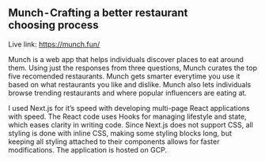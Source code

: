 ## Munch - Crafting a better restaurant choosing process

Live link: https://munch.fun/

Munch is a web app that helps individuals discover places to eat around them. Using just the responses from three questions, Munch curates the top five recomended restaurants. Munch gets smarter everytime you use it based on what restaurants you like and dislike. Munch also lets individuals browse trending restaurants and where popular influencers are eating at. 

I used Next.js for it’s speed with developing multi-page React applications with speed. The React code uses Hooks for managing lifestyle and state, which eases clarity in writing code. Since Next.js does not support CSS, all styling is done with inline CSS, making some styling blocks long, but keeping all styling attached to their components allows for faster modifications. The application is hosted on GCP.


